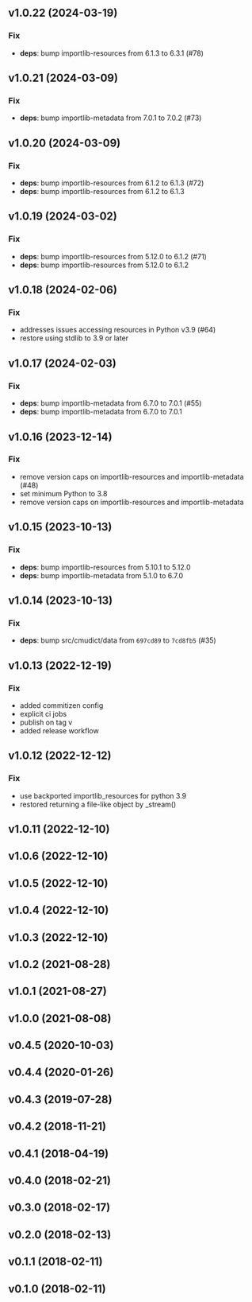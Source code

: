 ## v1.0.22 (2024-03-19)

### Fix

- **deps**: bump importlib-resources from 6.1.3 to 6.3.1 (#78)

## v1.0.21 (2024-03-09)

### Fix

- **deps**: bump importlib-metadata from 7.0.1 to 7.0.2 (#73)

## v1.0.20 (2024-03-09)

### Fix

- **deps**: bump importlib-resources from 6.1.2 to 6.1.3 (#72)
- **deps**: bump importlib-resources from 6.1.2 to 6.1.3

## v1.0.19 (2024-03-02)

### Fix

- **deps**: bump importlib-resources from 5.12.0 to 6.1.2 (#71)
- **deps**: bump importlib-resources from 5.12.0 to 6.1.2

## v1.0.18 (2024-02-06)

### Fix

- addresses issues accessing resources in Python v3.9 (#64)
- restore using stdlib to 3.9 or later

## v1.0.17 (2024-02-03)

### Fix

- **deps**: bump importlib-metadata from 6.7.0 to 7.0.1 (#55)
- **deps**: bump importlib-metadata from 6.7.0 to 7.0.1

## v1.0.16 (2023-12-14)

### Fix

- remove version caps on importlib-resources and importlib-metadata (#48)
- set minimum Python to 3.8
- remove version caps on importlib-resources and importlib-metadata

## v1.0.15 (2023-10-13)

### Fix

- **deps**: bump importlib-resources from 5.10.1 to 5.12.0
- **deps**: bump importlib-metadata from 5.1.0 to 6.7.0

## v1.0.14 (2023-10-13)

### Fix

- **deps**: bump src/cmudict/data from `697cd89` to `7cd8fb5` (#35)

## v1.0.13 (2022-12-19)

### Fix

- added commitizen config
- explicit ci jobs
- publish on tag v
- added release workflow

## v1.0.12 (2022-12-12)

### Fix

- use backported importlib_resources for python 3.9
- restored returning a file-like object by _stream()

## v1.0.11 (2022-12-10)

## v1.0.6 (2022-12-10)

## v1.0.5 (2022-12-10)

## v1.0.4 (2022-12-10)

## v1.0.3 (2022-12-10)

## v1.0.2 (2021-08-28)

## v1.0.1 (2021-08-27)

## v1.0.0 (2021-08-08)

## v0.4.5 (2020-10-03)

## v0.4.4 (2020-01-26)

## v0.4.3 (2019-07-28)

## v0.4.2 (2018-11-21)

## v0.4.1 (2018-04-19)

## v0.4.0 (2018-02-21)

## v0.3.0 (2018-02-17)

## v0.2.0 (2018-02-13)

## v0.1.1 (2018-02-11)

## v0.1.0 (2018-02-11)
